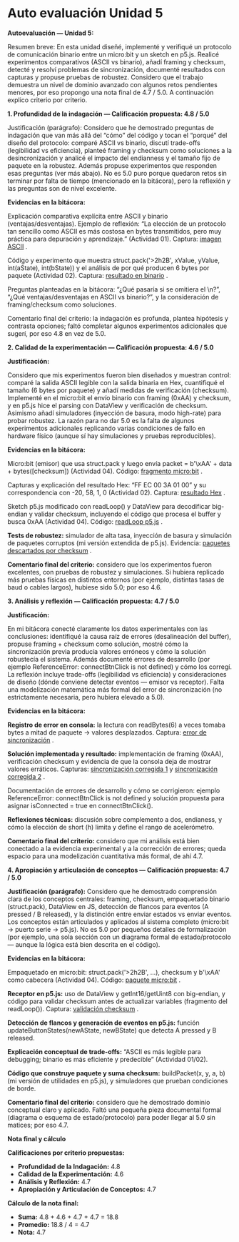 # Auto evaluación Unidad 5

**Autoevaluación — Unidad 5:** 

Resumen breve: En esta unidad diseñé, implementé y verifiqué un protocolo de comunicación binario entre un micro:bit y un sketch en p5.js. Realicé experimentos comparativos (ASCII vs binario), añadí framing y checksum, detecté y resolví problemas de sincronización, documenté resultados con capturas y propuse pruebas de robustez. Considero que el trabajo demuestra un nivel de dominio avanzado con algunos retos pendientes menores, por eso propongo una nota final de 4.7 / 5.0. A continuación explico criterio por criterio.

**1. Profundidad de la indagación — Calificación propuesta: 4.8 / 5.0**

Justificación (parágrafo):
Considero que he demostrado preguntas de indagación que van más allá del “cómo” del código y tocan el “porqué” del diseño del protocolo: comparé ASCII vs binario, discutí trade-offs (legibilidad vs eficiencia), planteé framing y checksum como soluciones a la desincronización y analicé el impacto del endianness y el tamaño fijo de paquete en la robustez. Además propuse experimentos que responden esas preguntas (ver más abajo). No es 5.0 puro porque quedaron retos sin terminar por falta de tiempo (mencionado en la bitácora), pero la reflexión y las preguntas son de nivel excelente.

**Evidencias en la bitácora:**

Explicación comparativa explícita entre ASCII y binario (ventajas/desventajas). Ejemplo de reflexión: “La elección de un protocolo tan sencillo como ASCII es más costosa en bytes transmitidos, pero muy práctica para depuración y aprendizaje.” (Actividad 01).
Captura: [imagen ASCII](https://github.com/user-attachments/assets/c9b60969-bd76-43be-8d09-a37a801d8818)
.

Código y experimento que muestra struct.pack('>2h2B', xValue, yValue, int(aState), int(bState)) y el análisis de por qué producen 6 bytes por paquete (Actividad 02).
Captura: [resultado en binario](https://github.com/user-attachments/assets/c9de5de0-6337-4be3-bb87-6ed0d02e373b)
.

Preguntas planteadas en la bitácora: “¿Qué pasaría si se omitiera el \n?”, “¿Qué ventajas/desventajas en ASCII vs binario?”, y la consideración de framing/checksum como soluciones.

Comentario final del criterio: la indagación es profunda, plantea hipótesis y contrasta opciones; faltó completar algunos experimentos adicionales que sugerí, por eso 4.8 en vez de 5.0.

**2. Calidad de la experimentación — Calificación propuesta: 4.6 / 5.0**

**Justificación:**

Considero que mis experimentos fueron bien diseñados y muestran control: comparé la salida ASCII legible con la salida binaria en Hex, cuantifiqué el tamaño (6 bytes por paquete) y añadí medidas de verificación (checksum). Implementé en el micro:bit el envío binario con framing (0xAA) y checksum, y en p5.js hice el parsing con DataView y verificación de checksum. Asimismo añadí simuladores (inyección de basura, modo high-rate) para probar robustez. La razón para no dar 5.0 es la falta de algunos experimentos adicionales replicando varias condiciones de fallo en hardware físico (aunque sí hay simulaciones y pruebas reproducibles).

**Evidencias en la bitácora:**

Micro:bit (emisor) que usa struct.pack y luego envía packet = b'\xAA' + data + bytes([checksum]) (Actividad 04).
Código: [fragmento micro:bit](https://github.com/user-attachments/assets/937b6a5c-bb98-430b-95a9-0984381c0dc7)
.

Capturas y explicación del resultado Hex: “FF EC 00 3A 01 00” y su correspondencia con -20, 58, 1, 0 (Actividad 02).
Captura: [resultado Hex](https://github.com/user-attachments/assets/3130a4d1-7cd4-44f9-a739-066b055159d7)
.

Sketch p5.js modificado con readLoop() y DataView para decodificar big-endian y validar checksum, incluyendo el código que procesa el buffer y busca 0xAA (Actividad 04).
Código: [readLoop p5.js](https://github.com/user-attachments/assets/23701393-f164-46bf-b0d7-bdee5ea07557)
.

**Tests de robustez:** simulador de alta tasa, inyección de basura y simulación de paquetes corruptos (mi versión extendida de p5.js).
Evidencia: [paquetes descartados por checksum](https://github.com/user-attachments/assets/ee4883bd-a714-4d22-93bc-f49fb313ca14)
.

**Comentario final del criterio:** considero que los experimentos fueron excelentes, con pruebas de robustez y simulaciones. Si hubiera replicado más pruebas físicas en distintos entornos (por ejemplo, distintas tasas de baud o cables largos), hubiese sido 5.0; por eso 4.6.

**3. Análisis y reflexión — Calificación propuesta: 4.7 / 5.0**

**Justificación:**

En mi bitácora conecté claramente los datos experimentales con las conclusiones: identifiqué la causa raíz de errores (desalineación del buffer), propuse framing + checksum como solución, mostré cómo la sincronización previa producía valores erróneos y cómo la solución robustecía el sistema. Además documenté errores de desarrollo (por ejemplo ReferenceError: connectBtnClick is not defined) y cómo los corregí. La reflexión incluye trade-offs (legibilidad vs eficiencia) y consideraciones de diseño (dónde conviene detectar eventos — emisor vs receptor). Falta una modelización matemática más formal del error de sincronización (no estrictamente necesaria, pero hubiera elevado a 5.0).

**Evidencias en la bitácora:**

**Registro de error en consola:** la lectura con readBytes(6) a veces tomaba bytes a mitad de paquete → valores desplazados.
Captura: [error de sincronización](https://github.com/user-attachments/assets/3130a4d1-7cd4-44f9-a739-066b055159d7)
.

**Solución implementada y resultado:** implementación de framing (0xAA), verificación checksum y evidencia de que la consola deja de mostrar valores erráticos.
Capturas: [sincronización corregida 1](https://github.com/user-attachments/assets/23701393-f164-46bf-b0d7-bdee5ea07557)
 y [sincronización corregida 2](https://github.com/user-attachments/assets/e7d1cbf0-bcf7-4a75-8bc8-a601ef0d0d5b)
.

Documentación de errores de desarrollo y cómo se corrigieron: ejemplo ReferenceError: connectBtnClick is not defined y solución propuesta para asignar isConnected = true en connectBtnClick().

**Reflexiones técnicas:** discusión sobre complemento a dos, endianess, y cómo la elección de short (h) limita y define el rango de acelerómetro.

**Comentario final del criterio:** considero que mi análisis está bien conectado a la evidencia experimental y a la corrección de errores; queda espacio para una modelización cuantitativa más formal, de ahí 4.7.

**4. Apropiación y articulación de conceptos — Calificación propuesta: 4.7 / 5.0**

**Justificación (parágrafo):**
Considero que he demostrado comprensión clara de los conceptos centrales: framing, checksum, empaquetado binario (struct.pack), DataView en JS, detección de flancos para eventos (A pressed / B released), y la distinción entre enviar estados vs enviar eventos. Los conceptos están articulados y aplicados al sistema completo (micro:bit → puerto serie → p5.js). No es 5.0 por pequeños detalles de formalización (por ejemplo, una sola sección con un diagrama formal de estado/protocolo — aunque la lógica está bien descrita en el código).

**Evidencias en la bitácora:**

Empaquetado en micro:bit: struct.pack('>2h2B', ...), checksum y b'\xAA' como cabecera (Actividad 04).
Código: [paquete micro:bit](https://github.com/user-attachments/assets/937b6a5c-bb98-430b-95a9-0984381c0dc7)
.

**Receptor en p5.js:** uso de DataView y getInt16/getUint8 con big-endian, y código para validar checksum antes de actualizar variables (fragmento del readLoop()).
Captura: [validación checksum](https://github.com/user-attachments/assets/e7d1cbf0-bcf7-4a75-8bc8-a601ef0d0d5b)
.

**Detección de flancos y generación de eventos en p5.js:** función updateButtonStates(newAState, newBState) que detecta A pressed y B released.

**Explicación conceptual de trade-offs:** “ASCII es más legible para debugging; binario es más eficiente y predecible” (Actividad 01/02).

**Código que construye paquete y suma checksum:** buildPacket(x, y, a, b) (mi versión de utilidades en p5.js), y simuladores que prueban condiciones de borde.

**Comentario final del criterio:** considero que he demostrado dominio conceptual claro y aplicado. Faltó una pequeña pieza documental formal (diagrama o esquema de estado/protocolo) para poder llegar al 5.0 sin matices; por eso 4.7.

**Nota final y cálculo**

**Calificaciones por criterio propuestas:**

- **Profundidad de la Indagación:** 4.8
- **Calidad de la Experimentación:** 4.6
- **Análisis y Reflexión:** 4.7
- **Apropiación y Articulación de Conceptos:** 4.7

**Cálculo de la nota final:**

- **Suma:** 4.8 + 4.6 + 4.7 + 4.7 = 18.8
- **Promedio:** 18.8 / 4 = 4.7
- **Nota:** 4.7

